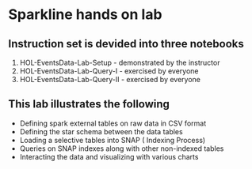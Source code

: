 # Sparkline hands on lab

## Instruction set is devided into three notebooks
1. HOL-EventsData-Lab-Setup - demonstrated by the instructor
2. HOL-EventsData-Lab-Query-I - exercised by everyone
3. HOL-EventsData-Lab-Query-II - exercised by everyone

## This lab illustrates the following 

* Defining spark external tables on raw data in CSV format 
* Defining the star schema between the data tables
* Loading a selective tables into SNAP ( Indexing Process)
* Queries on SNAP indexes along with other non-indexed tables
* Interacting the data and visualizing with various charts
